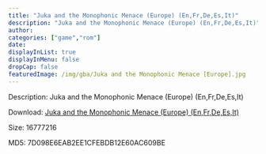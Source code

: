 ```yaml
---
title: "Juka and the Monophonic Menace (Europe) (En,Fr,De,Es,It)"
description: "Juka and the Monophonic Menace (Europe) (En,Fr,De,Es,It)"
author: 
categories: ["game","rom"]
date: 
displayInList: true
displayInMenu: false
dropCap: false
featuredImage: /img/gba/Juka and the Monophonic Menace [Europe].jpg
---
```


Description: Juka and the Monophonic Menace (Europe) (En,Fr,De,Es,It)

Download: <a style="text-decoration:underline;" href="https://mega.nz/#!eTBWxSYb!BeFlKb4JyxUn7Zt16Y_pxTj7Ud39koGEjtXJEgtovsw" target = "_blank" rel = "nofollow" > Juka and the Monophonic Menace (Europe) (En,Fr,De,Es,It)</a>

Size: 16777216

MD5: 7D098E6EAB2EE1CFEBDB12E60AC609BE

